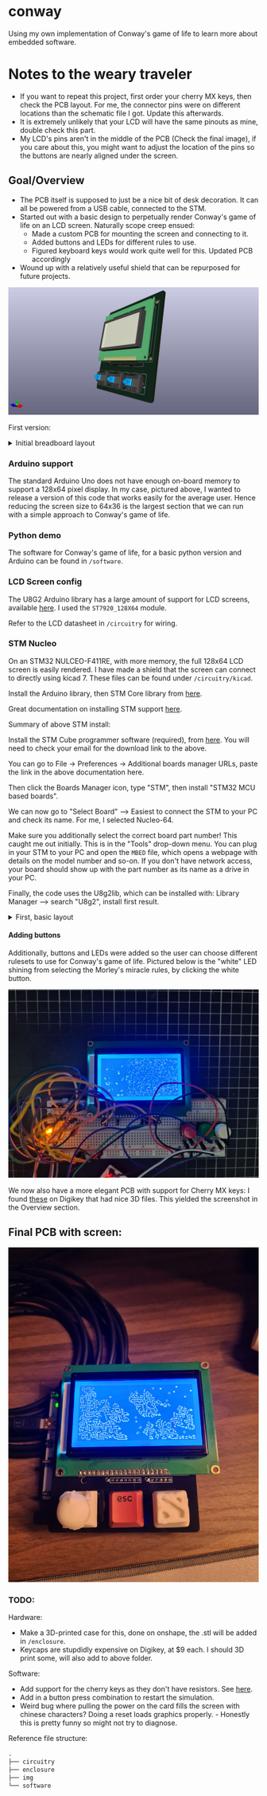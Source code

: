 # conway
Using my own implementation of Conway's game of life to learn more about embedded software.

# Notes to the weary traveler
- If you want to repeat this project, first order your cherry MX keys, then check the PCB layout.
  For me, the connector pins were on different locations than the schematic file I got. Update this afterwards.
- It is extremely unlikely that your LCD will have the same pinouts as mine, double check this part.
- My LCD's pins aren't in the middle of the PCB (Check the final image), if you care about this, you might want
  to adjust the location of the pins so the buttons are nearly aligned under the screen.

## Goal/Overview

- The PCB itself is supposed to just be a nice bit of desk decoration. It can all be powered
from a USB cable, connected to the STM. 
- Started out with a basic design to perpetually render Conway's game of life on an LCD
screen. Naturally scope creep ensued:
    - Made a custom PCB for mounting the screen and connecting to it.
    - Added buttons and LEDs for different rules to use.
    - Figured keyboard keys would work quite well for this. Updated PCB accordingly
- Wound up with a relatively useful shield that can be repurposed for future projects.

![Screenshot](img/conway_proj.jpg)

First version:
<details>
<summary> Initial breadboard layout</summary>

![Screenshot](img/arduino_snapshot.jpg)

</details>


### Arduino support
The standard Arduino Uno does not have enough on-board memory to support a 128x64 pixel display.
In my case, pictured above, I wanted to release a version of this code that works easily for the average user.
Hence reducing the screen size to 64x36 is the largest section that we can run with a simple approach to Conway's game of life.

### Python demo
The software for Conway's game of life, for a basic python version and Arduino can be found in `/software`.

### LCD Screen config
The U8G2 Arduino library has a large amount of support for LCD screens, available [here](https://github.com/olikraus/u8g2/wiki/u8g2setupcpp). I used the `ST7920_128X64` module.

Refer to the LCD datasheet in `/circuitry` for wiring.

### STM Nucleo
On an STM32 NULCEO-F411RE, with more memory, the full 128x64 LCD screen is easily rendered.
I have made a shield that the screen can connect to directly using kicad 7. 
These files can be found under `/circuitry/kicad`. 

Install the Arduino library, then STM Core library from [here](https://github.com/stm32duino/Arduino_Core_STM32).

Great documentation on installing STM support [here](https://github.com/stm32duino/Arduino_Core_STM32/wiki/Getting-Started).

Summary of above STM install:

Install the STM Cube programmer software (required), from [here](https://www.st.com/en/development-tools/stm32cubeprog.html#get-software).
You will need to check your email for the download link to the above.

You can go to File -> Preferences -> Additional boards manager URLs, paste the link in the above documentation here.

Then click the Boards Manager icon, type "STM", then install "STM32 MCU based boards".

We can now go to "Select Board" --> Easiest to connect the STM to your PC and check its name. For me, I selected Nucleo-64.

Make sure you additionally select the correct board part number! This caught me out initially. This is in the "Tools" drop-down menu.
You can plug in your STM to your PC and open the `MBED` file, which opens a webpage with details on the model number and so-on.
If you don't have network access, your board should show up with the part number as its name as a drive in your PC.

Finally, the code uses the U8g2lib, which can be installed with: Library Manager --> search "U8g2", install first result.

<details>
<summary> First, basic layout</summary>

![Screenshot](img/conway_board_3d.png)

Example wiring.
Barebones only display updating is in `conway_stm64.ino` for full display and a counter of generations.

![Screenshot](img/full_conway.jpeg)
![Screenshot](img/stm_wiring.jpeg)


</details>

#### Adding buttons

Additionally, buttons and LEDs were added so the user can choose different rulesets to use
for Conway's game of life. Pictured below is the "white" LED shining from selecting the
Morley's miracle rules, by clicking the white button.

![Screenshot](img/morley_running.jpg)

We now also have a more elegant PCB with support for Cherry MX keys:
I found [these](https://www.digikey.co.nz/en/products/detail/cherry-americas-llc/MX1A-E1NW/20180) 
on Digikey that had nice 3D files. This yielded the screenshot in the Overview section.

## Final PCB with screen:

![Funcitonal PCB](img/conway_with_pcb_and_buttons.jpg)

### TODO:
Hardware:
- Make a 3D-printed case for this, done on onshape, the .stl will be added in `/enclosure`.
- Keycaps are stupdidly expensive on Digikey, at $9 each. I should 3D print some, will also add to above folder.

Software:
- Add support for the cherry keys as they don't have resistors. See [here](https://docs.arduino.cc/tutorials/generic/digital-input-pullup/).
- Add in a button press combination to restart the simulation.
- Weird bug where pulling the power on the card fills the screen with chinese characters? Doing a reset loads graphics properly.
      - Honestly this is pretty funny so might not try to diagnose.

Reference file structure:
```
.
├── circuitry
├── enclosure
├── img
└── software
```
